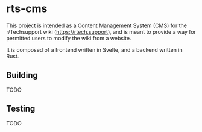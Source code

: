 # rts-cms
This project is intended as a Content Management System (CMS) for the r/Techsupport wiki (<https://rtech.support>), and is meant to provide a way
for permitted users to modify the wiki from a website.

It is composed of a frontend written in Svelte, and a backend written in Rust.

## Building
TODO

## Testing
TODO